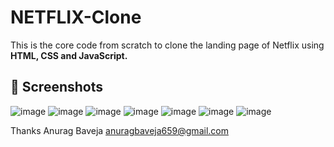 # NETFLIX-Clone
This is the core code from scratch to clone the landing page of Netflix using **HTML, CSS and JavaScript.**

## 📸 Screenshots
![image](https://github.com/user-attachments/assets/064d5afe-89b5-4eb4-b88c-bcd07602bb67)
![image](https://github.com/user-attachments/assets/ac3ca54f-1d06-4040-8e98-bc016030d310)
![image](https://github.com/user-attachments/assets/9c0251ef-e5e0-4c32-949a-90fcbfb3a4cb)
![image](https://github.com/user-attachments/assets/c3be4379-e9d6-4ec8-a774-e6cc87013a31)
![image](https://github.com/user-attachments/assets/45ca6439-37bb-401b-82db-1515d3ba0af0)
![image](https://github.com/user-attachments/assets/46a2b07b-5be1-48d8-b982-0739d930d6f5)
![image](https://github.com/user-attachments/assets/49de0770-b8ab-4b2a-b7aa-87493c72e816)

Thanks
Anurag Baveja
anuragbaveja659@gmail.com 
